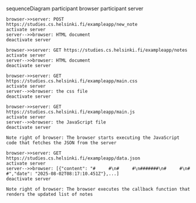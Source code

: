 sequenceDiagram
    participant browser
    participant server

    browser->>server: POST https://studies.cs.helsinki.fi/exampleapp/new_note
    activate server
    server-->>browser: HTML document
    deactivate server

    browser->>server: GET https://studies.cs.helsinki.fi/exampleapp/notes
    activate server
    server-->>browser: HTML document
    deactivate server

    browser->>server: GET https://studies.cs.helsinki.fi/exampleapp/main.css
    activate server
    server-->>browser: the css file
    deactivate server

    browser->>server: GET https://studies.cs.helsinki.fi/exampleapp/main.js
    activate server
    server-->>browser: the JavaScript file
    deactivate server

    Note right of browser: The browser starts executing the JavaScript code that fetches the JSON from the server

    browser->>server: GET https://studies.cs.helsinki.fi/exampleapp/data.json
    activate server
    server-->>browser: [{"content": "#     #\n#     #\n#######\n#     #\n#     #","date": "2025-08-02T08:17:10.451Z"},...]
    deactivate server

    Note right of browser: The browser executes the callback function that renders the updated list of notes
